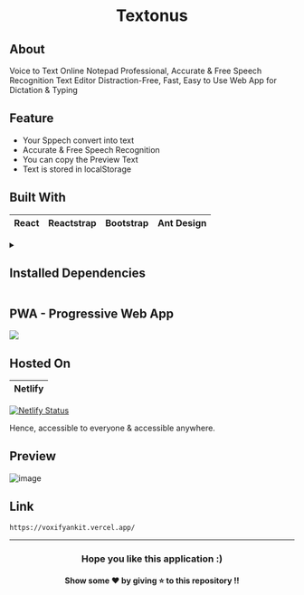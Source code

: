 <h1 align="center">Textonus</h1>

## About
Voice to Text Online Notepad Professional, Accurate &amp; Free Speech Recognition Text Editor Distraction-Free, Fast, Easy to Use Web App for Dictation &amp; Typing

## Feature 
* Your Sppech convert into text
* Accurate &amp; Free Speech Recognition
* You can copy the Preview Text
* Text is stored in localStorage

## Built With 
|React|Reactstrap|Bootstrap|Ant Design|
|---|---|---|---|

<details><summary>
<h2>Installed Dependencies</h2></summary>

```
# npm packages

npm install --save bootstrap
npm install reactstrap
npm i react-icons --save
npm install antd 
npm i react-copy-to-clipboard
```

</details>

## PWA - Progressive Web App
<a href="https://textonus.netlify.app/" target="_blank">
  <img src="https://github.com/TheNewC0der-24/Textonus/blob/master/Lighthouse%20Report.png" />
</a>

## Hosted On
|Netlify|
|---| 
[![Netlify Status](https://api.netlify.com/api/v1/badges/4d507d1a-8799-48ff-ac59-e1ddd60a1c2e/deploy-status)](https://app.netlify.com/sites/textonus/deploys)

Hence, accessible to everyone & accessible anywhere.

## Preview
![image](https://github.com/TheNewC0der-24/Textonus/blob/master/Preview.png)

## Link
```
https://voxifyankit.vercel.app/
```

--- 
<h3 align='center'>Hope you like this application :)</h3>
<h4 align='center'>Show some ❤️ by giving ⭐ to this repository !!</h4>
